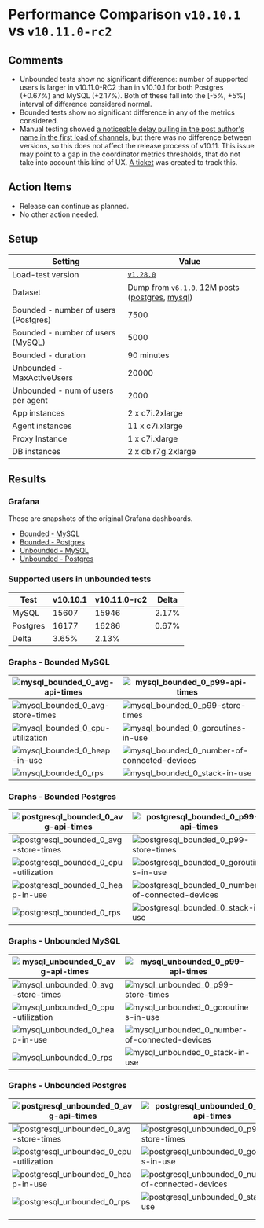# Performance Comparison `v10.10.1` vs `v10.11.0-rc2`

## Comments

- Unbounded tests show no significant difference: number of supported users is larger in v10.11.0-RC2 than in v10.10.1 for both Postgres (+0.67%) and MySQL (+2.17%). Both of these fall into the \[-5%, +5%\] interval of difference considered normal.
- Bounded tests show no significant difference in any of the metrics considered.
- Manual testing showed [a noticeable delay pulling in the post author's name in the first load of channels](https://community.mattermost.com/core/pl/i8s75drjs3b3xp87iak5dsx4oy), but there was no difference between versions, so this does not affect the release process of v10.11. This issue may point to a gap in the coordinator metrics thresholds, that do not take into account this kind of UX. [A ticket](https://mattermost.atlassian.net/browse/MM-64982) was created to track this.

## Action Items

- Release can continue as planned.
- No other action needed.

## Setup

| Setting                              | Value                                                                                                                                                                                      |
| ------------------------------------ | ------------------------------------------------------------------------------------------------------------------------------------------------------------------------------------------ |
| Load-test version                    | [`v1.28.0`](https://github.com/mattermost/mattermost-load-test-ng/releases/tag/v1.28.0)                                                                                                    |
| Dataset                              | Dump from `v6.1.0`, 12M posts ([postgres](https://lt-public-data.s3.amazonaws.com/12M_610_fixed_psql.sql.gz), [mysql](https://lt-public-data.s3.amazonaws.com/12M_610_fixed_mysql.sql.gz)) |
| Bounded - number of users (Postgres) | 7500                                                                                                                                                                                       |
| Bounded - number of users (MySQL)    | 5000                                                                                                                                                                                       |
| Bounded - duration                   | 90 minutes                                                                                                                                                                                 |
| Unbounded - MaxActiveUsers           | 20000                                                                                                                                                                                      |
| Unbounded - num of users per agent   | 2000                                                                                                                                                                                       |
| App instances                        | 2 x c7i.2xlarge                                                                                                                                                                            |
| Agent instances                      | 11 x c7i.xlarge                                                                                                                                                                            |
| Proxy Instance                       | 1 x c7i.xlarge                                                                                                                                                                             |
| DB instances                         | 2 x db.r7g.2xlarge                                                                                                                                                                         |

## Results

### Grafana

These are snapshots of the original Grafana dashboards.

- [Bounded - MySQL](https://snapshots.raintank.io/dashboard/snapshot/SuuvQnlaw6BvgmXbJiri3Zvxv0MMxVBm)
- [Bounded - Postgres](https://snapshots.raintank.io/dashboard/snapshot/xgwwsITvqN9EGY96TyaFnwO5UWCO2elK)
- [Unbounded - MySQL](https://snapshots.raintank.io/dashboard/snapshot/6nmgaoH2am7Z7eBM17gg1vlglr53suT6)
- [Unbounded - Postgres](https://snapshots.raintank.io/dashboard/snapshot/uIZApy1VdD11prjDjhVGhQ8XlcLGMB28)

### Supported users in unbounded tests

| Test     | v10.10.1 | v10.11.0-rc2 | Delta |
| -------- | -------- | ------------ | ----- |
| MySQL    | 15607    | 15946        | 2.17% |
| Postgres | 16177    | 16286        | 0.67% |
| Delta    | 3.65%    | 2.13%        |       |

### Graphs - Bounded MySQL

| ![mysql_bounded_0_avg-api-times](graphs/mysql_bounded_0_avg-api-times.png) | ![mysql_bounded_0_p99-api-times](graphs/mysql_bounded_0_p99-api-times.png) |
| --- | ---|
| ![mysql_bounded_0_avg-store-times](graphs/mysql_bounded_0_avg-store-times.png) | ![mysql_bounded_0_p99-store-times](graphs/mysql_bounded_0_p99-store-times.png) |
| ![mysql_bounded_0_cpu-utilization](graphs/mysql_bounded_0_cpu-utilization.png) | ![mysql_bounded_0_goroutines-in-use](graphs/mysql_bounded_0_goroutines-in-use.png) |
| ![mysql_bounded_0_heap-in-use](graphs/mysql_bounded_0_heap-in-use.png) | ![mysql_bounded_0_number-of-connected-devices](graphs/mysql_bounded_0_number-of-connected-devices.png) |
| ![mysql_bounded_0_rps](graphs/mysql_bounded_0_rps.png) | ![mysql_bounded_0_stack-in-use](graphs/mysql_bounded_0_stack-in-use.png) |

### Graphs - Bounded Postgres

| ![postgresql_bounded_0_avg-api-times](graphs/postgresql_bounded_0_avg-api-times.png) | ![postgresql_bounded_0_p99-api-times](graphs/postgresql_bounded_0_p99-api-times.png) |
| --- | ---|
| ![postgresql_bounded_0_avg-store-times](graphs/postgresql_bounded_0_avg-store-times.png) | ![postgresql_bounded_0_p99-store-times](graphs/postgresql_bounded_0_p99-store-times.png) |
| ![postgresql_bounded_0_cpu-utilization](graphs/postgresql_bounded_0_cpu-utilization.png) | ![postgresql_bounded_0_goroutines-in-use](graphs/postgresql_bounded_0_goroutines-in-use.png) |
| ![postgresql_bounded_0_heap-in-use](graphs/postgresql_bounded_0_heap-in-use.png) | ![postgresql_bounded_0_number-of-connected-devices](graphs/postgresql_bounded_0_number-of-connected-devices.png) |
| ![postgresql_bounded_0_rps](graphs/postgresql_bounded_0_rps.png) | ![postgresql_bounded_0_stack-in-use](graphs/postgresql_bounded_0_stack-in-use.png) |

### Graphs - Unbounded MySQL

| ![mysql_unbounded_0_avg-api-times](graphs/mysql_unbounded_0_avg-api-times.png)     | ![mysql_unbounded_0_p99-api-times](graphs/mysql_unbounded_0_p99-api-times.png)                             |
| --- | --- |
| ![mysql_unbounded_0_avg-store-times](graphs/mysql_unbounded_0_avg-store-times.png) | ![mysql_unbounded_0_p99-store-times](graphs/mysql_unbounded_0_p99-store-times.png)                         |
| ![mysql_unbounded_0_cpu-utilization](graphs/mysql_unbounded_0_cpu-utilization.png) | ![mysql_unbounded_0_goroutines-in-use](graphs/mysql_unbounded_0_goroutines-in-use.png)                     |
| ![mysql_unbounded_0_heap-in-use](graphs/mysql_unbounded_0_heap-in-use.png)         | ![mysql_unbounded_0_number-of-connected-devices](graphs/mysql_unbounded_0_number-of-connected-devices.png) |
| ![mysql_unbounded_0_rps](graphs/mysql_unbounded_0_rps.png)                         | ![mysql_unbounded_0_stack-in-use](graphs/mysql_unbounded_0_stack-in-use.png)                               |


### Graphs - Unbounded Postgres

| ![postgresql_unbounded_0_avg-api-times](graphs/postgresql_unbounded_0_avg-api-times.png)     | ![postgresql_unbounded_0_p99-api-times](graphs/postgresql_unbounded_0_p99-api-times.png)                             |
| --- | ---|
| ![postgresql_unbounded_0_avg-store-times](graphs/postgresql_unbounded_0_avg-store-times.png) | ![postgresql_unbounded_0_p99-store-times](graphs/postgresql_unbounded_0_p99-store-times.png)                         |
| ![postgresql_unbounded_0_cpu-utilization](graphs/postgresql_unbounded_0_cpu-utilization.png) | ![postgresql_unbounded_0_goroutines-in-use](graphs/postgresql_unbounded_0_goroutines-in-use.png)                     |
| ![postgresql_unbounded_0_heap-in-use](graphs/postgresql_unbounded_0_heap-in-use.png)         | ![postgresql_unbounded_0_number-of-connected-devices](graphs/postgresql_unbounded_0_number-of-connected-devices.png) |
| ![postgresql_unbounded_0_rps](graphs/postgresql_unbounded_0_rps.png)                         | ![postgresql_unbounded_0_stack-in-use](graphs/postgresql_unbounded_0_stack-in-use.png)                               |
                                                                                                                                                                                                 |                                                                                                                                                                                                                         |
                                                                                                                                                                                                               |                                                                                                                                                                                                                                       |
